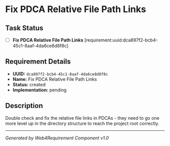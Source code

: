 # Fix PDCA Relative File Path Links

## Task Status
- [ ] **Fix PDCA Relative File Path Links** [requirement:uuid:dca897f2-bcb4-45c1-8aaf-4da6ce8d8f8c]

## Requirement Details

- **UUID:** `dca897f2-bcb4-45c1-8aaf-4da6ce8d8f8c`
- **Name:** Fix PDCA Relative File Path Links
- **Status:** created
- **Implementation:** pending

## Description

Double check and fix the relative file links in PDCAs - they need to go one more level up in the directory structure to reach the project root correctly.

---

*Generated by Web4Requirement Component v1.0*